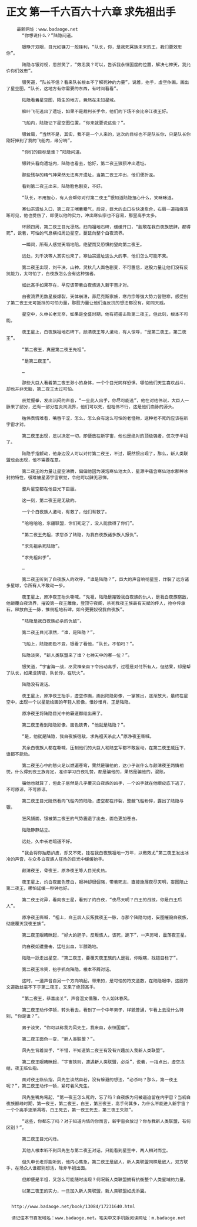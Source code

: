 # 正文 第一千六百六十六章 求先祖出手
        最新网址：www.badaoge.net
          “你想说什么？”陆隐问道。
      
          银睁开双眼，目光如镰刀一般锋利，“队长，你，是我死冥族未来的王，我们要效忠你”。
      
          陆隐与银对视，忽然笑了，“效忠我？可以，告诉我永恒国度的位置，解决七神天，我允许你们效忠”。
      
          银笑道，“队长不信？看来队长根本不了解死神的力量”，说着，抬手，虚空作画，画出了星空图，“队长，这地方有你需要的东西，有时间看看”。
      
          陆隐看着星空图，陌生的地方，竟然在未知星域。
      
          柳叶飞花逃出了遗址，如果不是裁判长手令，他们的下场不会比帝江夜王好。
      
          飞船内，陆隐记下星空图位置，“你来就要说这些？”。
      
          银耸肩，“当然不是，其实，我不是一个人来的，这次的目标也不是队长你，只是队长你刚好掉到了我的飞船内，缘分呐”。
      
          “你们的目标是谁？”陆隐问道。
      
          银转头看向遗址内，陆隐也看去，恰好，第二夜王狼狈冲出遗址。
      
          那些残存的精气神果然无法离开遗址，当第二夜王冲出，他们便折返。
      
          看到第二夜王出来，陆隐脸色剧变，不好。
      
          “队长，不用担心，有人会帮你对付第二夜王”银知道陆隐担心什么，笑眯眯道。
      
          寒仙宗遗址入口，第二夜王喘着粗气，后背，巨大的血口在快速愈合，右肩一道指痕清晰可见，他也受伤了，即便以他的实力，冲出寒仙宗也不容易，那里高手太多。
      
          环顾四周，第二夜王目光凛然，扫向祖地石碑，缓缓开口，“胆敢在我白夜族放肆，都得死”，说着，可怕的气息横扫周边星空，蔓延向整个白夜流界。
      
          一瞬间，所有人感觉天塌地陷，绝望而又恐惧的望向第二夜王。
      
          远处，刘千决等人其实也来了，寒仙宗遗址这么大的事，他们怎么可能不来。
      
          第二夜王出现，刘千决，山神，灵秋几人面色剧变，不可置信，这股力量让他们没有反抗能力，太可怕了，白夜族怎么会有这种强者。
      
          如此高手如果存在，早应该带着白夜族进入新宇宙才对。
      
          白夜流界无数星辰爆裂，天体崩溃，菲尼克斯家族，寒月宗等强大势力皆胆寒，感受到了第二夜王无可抵挡的可怕力量，那股力量让他们连反抗的想法都没有，如同天威。
      
          星空中，久申长老无奈，如果是全盛时期，他有把握击败第二夜王，但此刻，根本不可能。
      
          夜王星上，白夜族祖地石碑下，颜清夜王等人激动，有人惊呼，“是第二夜王，第二夜王”。
      
          “第二夜王，真是第二夜王先祖”。
      
          “是第二夜王”。
      
          …
      
          那些大巨人看着第二夜王渺小的身体，一个个目光同样恐惧，哪怕他们天生喜欢战斗，却也并非无脑，第二夜王太过可怕。
      
          辰荒握拳，发出沉闷的声音，“一旦此人出手，你尽可能逃”，他在对枯伟说，大巨人一脉来了部分，还有一部分在炎岚流界，他们可以死，但枯伟不行，这是他们血脉的源头。
      
          枯伟表情难看，嘴唇干涩，怎么，怎么会有这么可怕的老怪物，这种老不死的应该在新宇宙才对。
      
          第二夜王出现，足以决定一切，即便放在新宇宙，他也是绝对的顶级强者，仅次于半祖了。
      
          陆隐手指颤动，他身边没人可以对付第二夜王，不过，既然银出现了，那么，新人类联盟也会出现，他不需要在意。
      
          第二夜王的力量让星空沸腾，偏偏他因为浸泡寒仙池太久，星源中蕴含寒仙池水那种冰封的特性，很难被星源宇宙察觉，令他可以肆无忌惮。
      
          整片星空都在他目光下臣服。
      
          这一刻，第二夜王是无敌的。
      
          一个个白夜族人激动，有救了，他们有救了。
      
          “哈哈哈哈，东疆联盟，你们死定了，没人能救得了你们”。
      
          “第二夜王先祖，求您杀了陆隐，为我白夜族诸多族人报仇”。
      
          “求先祖杀死陆隐”。
      
          “求先祖出手”。
      
          …
      
          第二夜王听到了白夜族人的欢呼，“谁是陆隐？”，巨大的声音响彻星空，炸裂了远方诸多星球，令所有人不敢动一步。
      
          夜王星上，原净夜王抬头嘶喊，“先祖，陆隐是摧毁我白夜族的仇人，是我白夜族宿敌，他颠覆白夜流界，摧毁第一夜王雕像，登顶守夜阁，杀死我夜王族最有天赋的传人，抢夺传承石，释放白王一脉，推倒祖地石碑，如今更要奴役我白夜族”。
      
          “陆隐是我白夜族必杀的仇敌”。
      
          第二夜王目光凛然，“谁，是陆隐？”。
      
          飞船上，陆隐面色不变，银看了看他，“队长，不怕吗？”。
      
          陆隐淡笑，“新人类联盟来了谁？七神天中的哪一位？”。
      
          银笑道，“宇宙海一战，巫灵神亲自下令出动高手，过程是对付所有人，但结果，却是帮了队长，如果没猜错，队长你，在玩火”。
      
          陆隐没有说话。
      
          夜王星上，原净夜王抬手，虚空作画，画出陆隐影像，一掌推出，逐渐放大，最终在星空中，出现一个以星能绘画的年轻人影像，惟妙惟肖，正是陆隐。
      
          原净夜王将陆隐目光中的霸道都绘出来了。
      
          第二夜王看到陆隐影像，面色铁青，“他就是陆隐？”。
      
          “是，他就是陆隐，我白夜族宿敌，求先祖灭杀此人”原净夜王嘶喊。
      
          其余白夜族人都在嘶喊，压制他们的大巨人和陆玄军都不敢妄动，在第二夜王威压下，谁都不能动。
      
          第二夜王心中的怒火足以燃遍苍穹，果然是骗他的，这小子说什么与颜清夜王两情相悦，什么得到夜王族肯定，准许学习白夜礼赞，都是骗他的，果然是骗他的，混账。
      
          骗他也就算了，但此子居然是几乎覆灭白夜族的凶手，一个凶手就在他眼皮底下逃了，不可原谅，不可原谅。
      
          第二夜王目光陡然看向飞船内的陆隐，虚空都在炸裂，整艘飞船粉碎，露出了陆隐与银。
      
          狂风铺面，银被第二夜王的气势震退了出去，面色更加苍白。
      
          陆隐静静站立。
      
          远处，久申长老暗道不好。
      
          “我会将你抽筋扒皮，却又不死，挂在我白夜族祖地一万年，以儆效尤”第二夜王发出冰冷的声音，在众多白夜族人狂热的目光中缓缓抬手。
      
          颜清夜王，骨夜王，原净夜王等人目光炙热。
      
          夜王星上，灼白夜面色苍白，眼神却很倔强，带着死志，直接施展夜尽天明，妄图阻止第二夜王，哪怕延缓一秒钟也好。
      
          第二夜王诧异，看向夜王星，看到了灼白夜，“夜尽天明？白王的战技，你是白王后人”。
      
          原净夜王嘶喊，“祖上，白王后人反叛我夜王一脉，与那个陆隐勾结，妄图摧毁白夜族，彻底覆灭我夜王族”。
      
          第二夜王眼睛眯起，“好大的胆子，反叛族人，该死，跪下”，一声厉喝，震荡夜王星。
      
          灼白夜如遭重击，猛吐出血，半膝跪地。
      
          陆隐一跃走出星空，“第二夜王，要覆灭夜王族的人是我，你眼瞎，找错目标了”。
      
          第二夜王冷笑，抬手抓向陆隐，根本不屑对话。
      
          这时，一道声音自另一个方向响起，带来的，是可怕的符文道数，在陆隐眼中，这股符文道数丝毫不下于第二夜王，又来了绝顶高手。
      
          “第二夜王，恭喜出关”，声音温文儒雅，令人如沐春风。
      
          第二夜王动作停顿，转头看去，看到了一个中年男子，样貌普通，乍看上去没什么特别，“你是谁？”。
      
          男子淡笑，“你可以称我为风先生，我来自，永恒国度”。
      
          第二夜王面色一变，“新人类联盟？”。
      
          风先生背着双手，“不错，不知道第二夜王有没有兴趣加入我新人类联盟”。
      
          第二夜王眼睛眯起，“宇宙铁则，遭遇新人类联盟，必杀”，说着，一指点出，虚空冻结，夜王临仙指。
      
          面对夜王临仙指，风先生淡然自若，没有躲避的想法，“必杀吗？那么，第一夜王呢？”，第二夜王动作一顿，紧盯着风先生。
      
          风先生嘴角弯起，“第一夜王怎么死的，忘了吗？白夜族为何被逼迫留在内宇宙？当初白夜族巅峰时期，第一夜王，第二夜王，白王，第三夜王，高手何其多，为什么不能进入新宇宙？一个个高手逐渐凋零，白王死去，第一夜王死去，第三夜王失踪”。
      
          “这些，你都忘了吗？对于知道内情的你而言，新宇宙会放过？你与我新人类联盟，有何区别？”。
      
          第二夜王目光闪烁。
      
          其他人根本听不到风先生与第二夜王对话，只能看到星空中，两人相对而立。
      
          但久申长老却能听到，他内心焦急，第二夜王是敌人，新人类联盟同样是敌人，双方联手，在场众人谁都别想活，除非半祖出面。
      
          但即便是半祖，又怎么可能随时出现？何况新人类联盟拥有抗衡整个人类星域的力量。
      
          以第二夜王的实力，一旦加入新人类联盟，新人类联盟如虎添翼。
      
      
      http://www.badaoge.net/book/13084/17231640.html
      
      请记住本书首发域名：www.badaoge.net。笔尖中文手机版阅读网址：m.badaoge.net